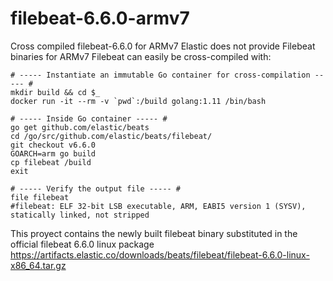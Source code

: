 # filebeat-6.6.0-armv7
Cross compiled filebeat-6.6.0 for ARMv7
Elastic does not provide Filebeat binaries for ARMv7
Filebeat can easily be cross-compiled with:
```
# ----- Instantiate an immutable Go container for cross-compilation ----- #
mkdir build && cd $_
docker run -it --rm -v `pwd`:/build golang:1.11 /bin/bash

# ----- Inside Go container ----- #
go get github.com/elastic/beats
cd /go/src/github.com/elastic/beats/filebeat/
git checkout v6.6.0
GOARCH=arm go build
cp filebeat /build
exit

# ----- Verify the output file ----- #
file filebeat
#filebeat: ELF 32-bit LSB executable, ARM, EABI5 version 1 (SYSV), statically linked, not stripped
```
This proyect contains the newly built filebeat binary substituted in the official filebeat 6.6.0 linux package
https://artifacts.elastic.co/downloads/beats/filebeat/filebeat-6.6.0-linux-x86_64.tar.gz
